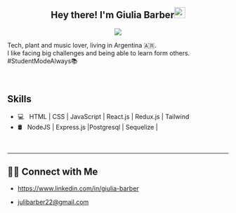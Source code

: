 <h2 align="center"> Hey there! I'm Giulia Barber<img src="https://media.giphy.com/media/hvRJCLFzcasrR4ia7z/giphy.gif" width="25px"></h2>


<p align="center">
 <img src="https://readme-typing-svg.herokuapp.com?color=01CAF4&lines=Full+Stack+Web+Developer;HTML%2C+CSS%2C+Javascript;React.js%2C+Redux%2C+Node.js%2C+Express.js;Tailwind%2C+PostgreSQL&center=true">
</p>

Tech, plant and music lover, living in Argentina 🇦🇷. <br/>
I like facing big challenges and being able to learn form others.  #StudentModeAlways📚

<br/>

<h2>Skills</h2>

- 💻 &nbsp; HTML | CSS | JavaScript | React.js | Redux.js | Tailwind
- 🛢 &nbsp;  NodeJS | Express.js |Postgresql | Sequelize |

<br/>


 <hr></hr>







<h2> 🤝🏻 Connect with Me </h2>
 

- https://www.linkedin.com/in/giulia-barber<br/>

- julibarber22@gmail.com<br/>

